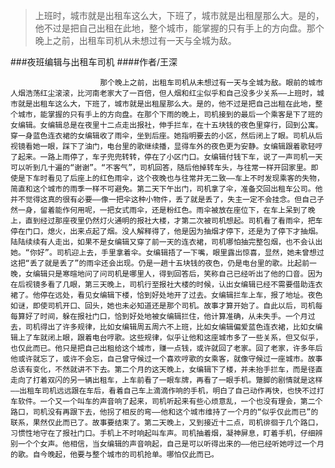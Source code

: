 > 上班时，城市就是出租车这么大，下班了，城市就是出租屋那么大。是的，他不过是把自己出租在此地，整个城市，能掌握的只有手上的方向盘。那个晚上之前，出租车司机从未想过有一天与全城为敌。

###夜班编辑与出租车司机
####作者/王深

						那个晚上之前，出租车司机从未想过有一天与全城为敌。眼前的城市人烟浩荡红尘滚滚，比河南老家大了一百倍，但人烟和红尘似乎和自己没多少关系——上班时，城市就是出租车这么大，下班了，城市就是出租屋那么大。是的，他不过是把自己出租在此地，整个城市，能掌握的只有手上的方向盘。在那个下雨的晚上，司机接到的最后一个乘客是下了班的女编辑。女编辑总是在夜里十二点走出报社，伸手拦车，在十五块钱的夜色里穿行，回到公寓。穿一身蓝色连衣裙的女编辑收了雨伞，坐到后座。她指明要去的小区，然后闭上了眼。司机从后视镜看她一眼，踩下了油门，电台里的歌继续播，显得车外的夜色更为安静。女编辑跟着歌轻哼了起来。一路上雨停了，车子兜兜转转，停在了小区门口。女编辑付钱下车，说了一声司机一天可以听到几十遍的“谢谢”。“不客气”，司机回答，随后他掉转车头，与往常一样开回家里。即使是下车时看见了后座上的红色雨伞，这个夜晚也与往常并无二致——车上不时发现乘客的失物，简直和这个城市的雨季一样不可避免。第二天下午出门，司机拿了伞，准备交回出租车公司。他并不觉得这真的很有必要——像一把伞这种小物件，丢了就是丢了，失主一定不会挂念。但自己孑然一身，留着能作何用呢，一把女式雨伞，还是粉红色。雨伞被放在座位下，在车上呆到了晚上，直到经过那座夜里仍然灯火通明的报社大楼，才第二次被司机想起。司机看了看雨伞，把车停在门口，熄火，出来点起了烟。没人解释得了，他是因为抽烟才停下，还是为了停下才抽烟。陆陆续续有人走出，如果不是女编辑又穿了前一天的连衣裙，司机哪怕抽完整包烟，也不会认出她。“你好”。司机迎上去，手里拿着伞。女编辑捂了一下嘴，眼里露出惊喜，显然，她未曾想过这把“丢了就是丢了”的雨伞还会出现。仍是一趟十五块钱的夜色，仍是电台里的歌。比起前一晚，女编辑只是寒暄地问了问司机是哪里人，得到回答后，笑称自己已经听出了他的口音。因为在后视镜多看了几眼，第三天晚上，司机行至报社大楼的时候，认出女编辑已经不需要借助连衣裙了。他停在远处，看见女编辑下楼，恰到好处地开了过去。女编辑拦车上车，报了地址。夜色如谜，即使司机开口、回头，她也未必知道还是那个司机。故事才算开始了。自此以后，司机每每算好了时间，躲在报社门口，恰到好处地被女编辑拦住，他计算准确，从未失手。一个月过去，司机得出了许多规律，比如女编辑周五周六不上班，比如女编辑偏爱蓝色连衣裙，比如女编辑上了车就闭上眼，跟着电台哼歌。这些规律，似乎让他和这座城市多了一些关系，但又似乎，也仅此而已。他只是把自己出租给这个城市，赚一点钱，或许就回了老家。回了老家，许多年后他或许就忘了，或许不会忘，自己曾守候过一个喜欢哼歌的女乘客，就像守候过一座城市。故事总该有变化，不然就讲不下去。第二个月的这天晚上，女编辑下了楼，并未抬手拦车，而是径直走向了打着双闪的另一辆出租车，上车前看了一眼车牌，再看了一眼手机。蹩脚的剧情就是这样——出租车司机远远跟在车后，看着自己车上滴滴作响的手机，明白了自己动作再快，也快不过打车软件。一个又一个叫车的声音响了起来，司机听起来有些心烦意乱，一个也没有理会，第二个路口，司机没有再跟下去，他拐了相反的弯——他和这个城市维持了一个月的“似乎仅此而已”的联系，果然仅此而已了。故事要结束了。第二天晚上，又到接近十二点，司机徘徊于几个路口，习惯性地守在了报社门口。手机上不时响起叫车声。司机抽着烟，凝神屏息，盯着手机，仔细辨别一个个女声。他相信，当女编辑的声音响起，自己是可以听得出来的——他已经听她哼过一个月的歌。自今晚起，他要与整个城市的司机抢单。哪怕仅此而已。			  		